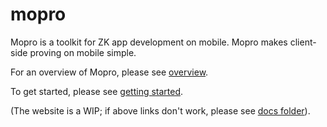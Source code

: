 # mopro

Mopro is a toolkit for ZK app development on mobile. Mopro makes client-side proving on mobile simple.

For an overview of Mopro, please see [overview](https://zkmopro.org/docs/intro).

To get started, please see [getting started](https://zkmopro.org/docs/getting-started).

(The website is a WIP; if above links don't work, please see [docs folder](https://github.com/zkmopro/mopro/tree/main/mopro-web/docs)).